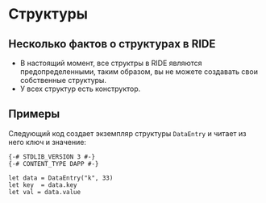 # Структуры

## Несколько фактов о структурах в RIDE

* В настоящий момент, все структры в RIDE являются предопределенными, таким образом, вы не можете создавать свои собственные структуры.
* У всех структур есть конструктор.

## Примеры

Следующий код создает экземпляр структуры `DataEntry` и читает из него ключ и значение:
```
{-# STDLIB_VERSION 3 #-}
{-# CONTENT_TYPE DAPP #-}
 
let data = DataEntry("k", 33)
let key  = data.key
let val = data.value
```

